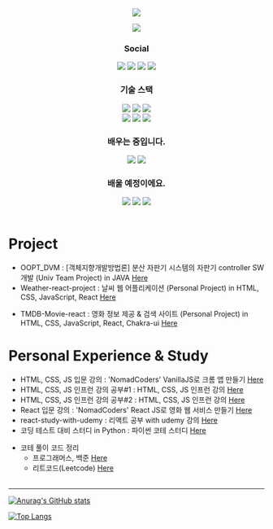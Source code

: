 
<div align="center">
<img src="https://capsule-render.vercel.app/api?type=waving&color=gradient&height=300&section=header&text=Slowly&nbsp;But&nbsp;Steadily&fontSize=90&theme=ayu-mirage" />
  
<a href="https://hits.seeyoufarm.com"><img src="https://hits.seeyoufarm.com/api/count/incr/badge.svg?url=https%3A%2F%2Fgithub.com%2Flunarmoon7&count_bg=%23728FCD&title_bg=%231B1B1B&icon=bilibili.svg&icon_color=%23E7E7E7&title=hits&edge_flat=false"/></a>

### Social
<img src="https://img.shields.io/badge/49crehbgr@gmail.com-EA4335?style=flat-square&logo=Gmail&logoColor=white"/> <a href="https://lunarmoon-hs-page.notion.site/ab2377c822af41c1a298b94542454ad3" target="_blank"><img src="https://img.shields.io/badge/Notion-000000?style=flat-square&logo=Notion&logoColor=white"/></a> <a href="https://velog.io/@49crehbgr" target="_blank"><img src="https://img.shields.io/badge/Velog-20C997?style=flat-square&logo=Velog&logoColor=white"/></a>
  <a href="https://www.instagram.com/geoulbaedalda/" target="_blank"><img src="https://img.shields.io/badge/Instagram-E4405F?style=flat-square&logo=Instagram&logoColor=white"/></a>

### 기술 스택
<img src="https://img.shields.io/badge/HTML5-E34F26?style=for-the-badge&logo=HTML5&logoColor=white"/> <img src="https://img.shields.io/badge/CSS3-1572B6?style=for-the-badge&logo=CSS3&logoColor=white"/> <img src="https://img.shields.io/badge/JavaScript-F7DF1E?style=for-the-badge&logo=JavaScript&logoColor=black"/><br/>
  <img src="https://img.shields.io/badge/React-61DAFB?style=for-the-badge&logo=React&logoColor=white"/> <img src="https://img.shields.io/badge/Python-3776AB?style=for-the-badge&logo=Python&logoColor=white"/> <img src="https://img.shields.io/badge/Java-007396?style=for-the-badge&logo=Java&logoColor=white"/>
### 배우는 중입니다.
  <img src="https://img.shields.io/badge/Chakra UI-319795?style=for-the-badge&logo=Chakra UI&logoColor=white"/>
  <img src="https://img.shields.io/badge/TypeScript-3178C6?style=for-the-badge&logo=TypeScript&logoColor=white"/>
  
### 배울 예정이에요.
<img src="https://img.shields.io/badge/Node.js-339933?style=for-the-badge&logo=Node.js&logoColor=white"/> 
<img src="https://img.shields.io/badge/Express-EA4335?style=for-the-badge&logo=Express&logoColor=white"/>
<img src="https://img.shields.io/badge/Next.js-000000?style=for-the-badge&logo=Next.js&logoColor=white"/>
<br><br>
</div>

# Project
<!-- - 해경(오션랩) - 불법 외국어선 단속강화 - 생체신호 센싱 : 학부 연구생 참여 프로젝트 [Here]() -->
- OOPT_DVM : [객체지향개발방법론] 분산 자판기 시스템의 자판기 controller SW 개발 (Univ Team Project) in JAVA [Here](https://github.com/lunarmoon7/OOPT_DVM)
- Weather-react-project : 날씨 웹 어플리케이션 (Personal Project) in HTML, CSS, JavaScript, React [Here](https://github.com/lunarmoon7/weather-react-project)
<!-- - What-Should-I-wear-today : [모바일프로그래밍] 날씨 기반 옷 추천 안드로이드 어플리케이션 (Univ Team Project) in Kotiln [Here](https://github.com/lunarmoon7/What-Should-I-wear-today) -->
- TMDB-Movie-react : 영화 정보 제공 & 검색 사이트 (Personal Project) in HTML, CSS, JavaScript, React, Chakra-ui [Here](https://github.com/lunarmoon7/TMDB-movie-react)
<!-- - Kama : [K-lab 프로젝트]장애인이 일상생활에 불편을 겪을 때 도움을 신청하고, 도움을 받을 수 있게 하는 어플리케이션 in Swift [Here](https://github.com/lunarmoon7/Kama) -->

# Personal Experience & Study
- HTML, CSS, JS 입문 강의 : 'NomadCoders' VanillaJS로 크롬 앱 만들기 [Here](https://github.com/lunarmoon7/VanilaJS-NomadCoders)
- HTML, CSS, JS 인프런 강의 공부#1 : HTML, CSS, JS 인프런 강의 [Here](https://github.com/lunarmoon7/HTML-CSS-JS-study-with-inflearn)
- HTML, CSS, JS 인프런 강의 공부#2 : HTML, CSS, JS 인프런 강의 [Here](https://github.com/lunarmoon7/HTML-CSS-JS-inflearn-2)
- React 입문 강의 : 'NomadCoders' React JS로 영화 웹 서비스 만들기 [Here](https://github.com/lunarmoon7/recommend-movie-service-web)
- react-study-with-udemy : 리액트 공부 with udemy 강의 [Here](https://github.com/lunarmoon7/react-study-with-udemy)
- 코딩 테스트 대비 스터디 in Python : 파이썬 코테 스터디 [Here](https://github.com/lunarmoon7/2023-python-coding-test)
<!-- - CS-Study : CS 전공지식 공부 [Here](https://github.com/lunarmoon7/CS-Study) -->
<!-- - zoom-cloneCoding : 줌 클론코딩으로 webSocket, socketIO 배우기 with NomadCoders [Here](https://github.com/lunarmoon7/zoom_cloneCoding) -->
<!-- - TodoList-Express.js : React, Express.js, MySQL 사용해서 TodoList 만들기 [Here](https://github.com/lunarmoon7/TodoList-Exprees.js) -->
<!-- - Onmyway: HTML, CSS, JS 공부한 것을 바탕으로 만들고 싶은 것 만듬 in HTML, CSS, JS(클론코딩, 햄버거 버튼, 메뉴, 모달 등) [Here](https://github.com/lunarmoon7/onmyway) -->
- 코테 풀이 코드 정리
  - 프로그래머스, 백준 [Here](https://github.com/lunarmoon7/Programmers_solved_code)
  - 리트코드(Leetcode) [Here](https://github.com/lunarmoon7/Leetcode_solved_code)
<br><br>
---
<div>
  
[![Anurag's GitHub stats](https://github-readme-stats.vercel.app/api?username=lunarmoon7&&count_private=true&show_icons=true&theme=ayu-mirage)](https://github.com/anuraghazra/github-readme-stats)

[![Top Langs](https://github-readme-stats.vercel.app/api/top-langs/?username=lunarmoon7&layout=compact)](https://github.com/anuraghazra/github-readme-stats)
</div>
<!--   
[![Solved.ac
프로필](http://mazassumnida.wtf/api/v2/generate_badge?boj=pisik05)](https://solved.ac/pisik05)
</div> -->



<!--
**lunarmoon7/lunarmoon7** is a ✨ _special_ ✨ repository because its `README.md` (this file) appears on your GitHub profile.

Here are some ideas to get you started:

- 🔭 I’m currently working on ...
- 🌱 I’m currently learning ...
- 👯 I’m looking to collaborate on ...
- 🤔 I’m looking for help with ...
- 💬 Ask me about ...
- 📫 How to reach me: ...
- 😄 Pronouns: ...
- ⚡ Fun fact: ...
-->

